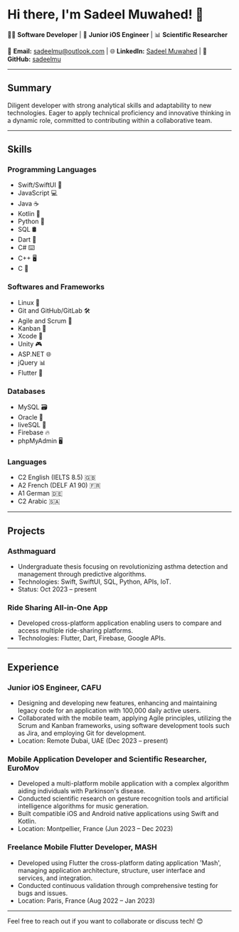 # Hi there, I'm Sadeel Muwahed! 👋

👨‍💻 **Software Developer** | 📱 **Junior iOS Engineer** | 📊 **Scientific Researcher**

📧 **Email:** sadeelmu@outlook.com | 🌐 **LinkedIn:** [Sadeel Muwahed](https://www.linkedin.com/in/sadeel-muwahed/) | 🐙 **GitHub:** [sadeelmu](https://github.com/sadeelmu)

---

## Summary

Diligent developer with strong analytical skills and adaptability to new technologies. Eager to apply technical proficiency and innovative thinking in a dynamic role, committed to contributing within a collaborative team.

---

## Skills

### Programming Languages
- Swift/SwiftUI 📱
- JavaScript 💻
- Java ☕
- Kotlin 🚀
- Python 🐍
- SQL 🛢️
- Dart 🎯
- C# ⌨️
- C++ 🖥️
- C 📝

### Softwares and Frameworks
- Linux 🐧
- Git and GitHub/GitLab 🛠️
- Agile and Scrum 🔄
- Kanban 📌
- Xcode 📱
- Unity 🎮
- ASP.NET 🌐
- jQuery 📊
- Flutter 🦋

### Databases
- MySQL 🗃️
- Oracle 🏺
- liveSQL 💾
- Firebase 🔥
- phpMyAdmin 🖥️

### Languages
- C2 English (IELTS 8.5) 🇬🇧
- A2 French (DELF A1 90) 🇫🇷
- A1 German 🇩🇪
- C2 Arabic 🇸🇦

---

## Projects

### Asthmaguard
- Undergraduate thesis focusing on revolutionizing asthma detection and management through predictive algorithms.
- Technologies: Swift, SwiftUI, SQL, Python, APIs, IoT.
- Status: Oct 2023 – present

### Ride Sharing All-in-One App
- Developed cross-platform application enabling users to compare and access multiple ride-sharing platforms.
- Technologies: Flutter, Dart, Firebase, Google APIs.

---

## Experience

### Junior iOS Engineer, CAFU
- Designing and developing new features, enhancing and maintaining legacy code for an application with 100,000 daily active users.
- Collaborated with the mobile team, applying Agile principles, utilizing the Scrum and Kanban frameworks, using software development tools such as Jira, and employing Git for development.
- Location: Remote Dubai, UAE (Dec 2023 – present)

### Mobile Application Developer and Scientific Researcher, EuroMov
- Developed a multi-platform mobile application with a complex algorithm aiding individuals with Parkinson's disease.
- Conducted scientific research on gesture recognition tools and artificial intelligence algorithms for music generation.
- Built compatible iOS and Android native applications using Swift and Kotlin.
- Location: Montpellier, France (Jun 2023 – Dec 2023)

### Freelance Mobile Flutter Developer, MASH
- Developed using Flutter the cross-platform dating application 'Mash', managing application architecture, structure, user interface and services, and integration.
- Conducted continuous validation through comprehensive testing for bugs and issues.
- Location: Paris, France (Aug 2022 – Jan 2023)

---

Feel free to reach out if you want to collaborate or discuss tech! 😊
